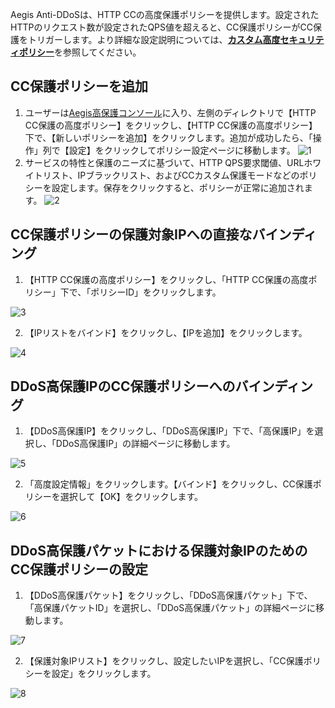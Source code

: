 
Aegis Anti-DDoSは、HTTP CCの高度保護ポリシーを提供します。設定されたHTTPのリクエスト数が設定されたQPS値を超えると、CC保護ポリシーがCC保護をトリガーします。より詳細な設定説明については、[**カスタム高度セキュリティポリシー**](https://cloud.tencent.com/document/product/685/18800#.E8.87.AA.E5.AE.9A.E4.B9.89.E5.AE.89.E5.85.A8.E7.AD.96.E7.95.A5)を参照してください。

## CC保護ポリシーを追加
1. ユーザーは[Aegis高保護コンソール](https://console.cloud.tencent.com/gamesec)に入り、左側のディレクトリで【HTTP CC保護の高度ポリシー】をクリックし、【HTTP CC保護の高度ポリシー】下で、【新しいポリシーを追加】をクリックします。追加が成功したら、「操作」列で【設定】をクリックしてポリシー設定ページに移動します。
![1](https://main.qcloudimg.com/raw/104f8e4356790614dc5a6c86fae350a6.png)
2. サービスの特性と保護のニーズに基づいて、HTTP QPS要求閾値、URLホワイトリスト、IPブラックリスト、およびCCカスタム保護モードなどのポリシーを設定します。保存をクリックすると、ポリシーが正常に追加されます。
![2](https://main.qcloudimg.com/raw/d1f3f4da39f72fe503fc63beb2f56770.png)

## CC保護ポリシーの保護対象IPへの直接なバインディング
1. 【HTTP CC保護の高度ポリシー】をクリックし、「HTTP CC保護の高度ポリシー」下で、「ポリシーID」をクリックします。

![3](https://main.qcloudimg.com/raw/c0b1b6fe627add83cdbba72c4e07c820.png)

2. 【IPリストをバインド】をクリックし、【IPを追加】をクリックします。

![4](https://main.qcloudimg.com/raw/327c94f1844e0dbb62905330d8124ede.png)

## DDoS高保護IPのCC保護ポリシーへのバインディング
1. 【DDoS高保護IP】をクリックし、「DDoS高保護IP」下で、「高保護IP」を選択し、「DDoS高保護IP」の詳細ページに移動します。

![5](https://main.qcloudimg.com/raw/f940b3e007f4730c79915da9df17d368.png)

2. 「高度設定情報」をクリックします。【バインド】をクリックし、CC保護ポリシーを選択して【OK】をクリックします。

![6](https://main.qcloudimg.com/raw/fad935c5a8e80584a9e1d4c49a13369f.png)

## DDoS高保護パケットにおける保護対象IPのためのCC保護ポリシーの設定
1. 【DDoS高保護パケット】をクリックし、「DDoS高保護パケット」下で、「高保護パケットID」を選択し、「DDoS高保護パケット」の詳細ページに移動します。

![7](https://main.qcloudimg.com/raw/5df7d9615961323cb4e13f4bc42338c1.png)

2. 【保護対象IPリスト】をクリックし、設定したいIPを選択し、「CC保護ポリシーを設定」をクリックします。

![8](https://main.qcloudimg.com/raw/d99bfa424cbae30a5fd20424ad41b288.png)
